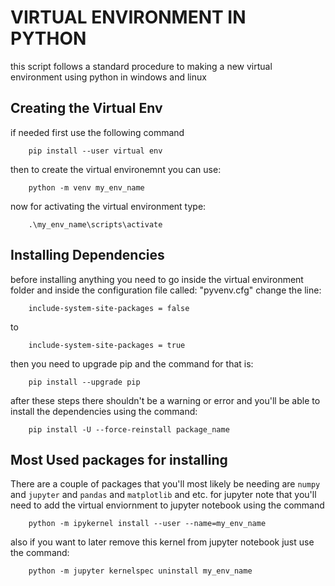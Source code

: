 # VIRTUAL ENVIRONMENT IN PYTHON

this script follows a standard procedure to making a new virtual environment using python in windows and linux

## Creating the Virtual Env

if needed first use the following command 
```
	pip install --user virtual env
```
then to create the virtual environemnt you can use: 
```
	python -m venv my_env_name
```
now for activating the virtual environment type: 
```
	.\my_env_name\scripts\activate
```

## Installing Dependencies 

before installing anything you need to go inside the virtual environment folder and inside the configuration file called: "pyvenv.cfg" change the line: 
```
	include-system-site-packages = false
```
to 
```
	include-system-site-packages = true
```
then you need to upgrade pip and the command for that is:
```
	pip install --upgrade pip
```
after these steps there shouldn't be a warning or error and you'll be able to install the dependencies using the command: 
```
	pip install -U --force-reinstall package_name
```

## Most Used packages for installing 

There are a couple of packages that you'll most likely be needing are `numpy` and `jupyter` and `pandas` and `matplotlib` and etc.
for jupyter note that you'll need to add the virtual enviornment to jupyter notebook using the command 
```
	python -m ipykernel install --user --name=my_env_name
```
also if you want to later remove this kernel from jupyter notebook just use the command:
```
	python -m jupyter kernelspec uninstall my_env_name
```
